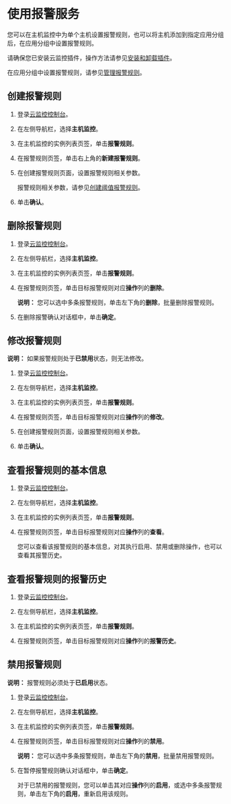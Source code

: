 # 使用报警服务

您可以在主机监控中为单个主机设置报警规则，也可以将主机添加到指定应用分组后，在应用分组中设置报警规则。

请确保您已安装云监控插件，操作方法请参见[安装和卸载插件](/cn.zh-CN/主机监控/云监控插件/安装和卸载插件.md)。

在应用分组中设置报警规则，请参见[管理报警规则](/cn.zh-CN/应用分组/管理报警规则.md)。

## 创建报警规则

1.  登录[云监控控制台](https://cloudmonitor.console.aliyun.com)。

2.  在左侧导航栏，选择**主机监控**。

3.  在主机监控的实例列表页签，单击**报警规则**。

4.  在报警规则页签，单击右上角的**新建报警规则**。

5.  在创建报警规则页面，设置报警规则相关参数。

    报警规则相关参数，请参见[创建阈值报警规则](/cn.zh-CN/报警服务/报警规则/创建阈值报警规则.md)。

6.  单击**确认**。


## 删除报警规则

1.  登录[云监控控制台](https://cloudmonitor.console.aliyun.com)。

2.  在左侧导航栏，选择**主机监控**。

3.  在主机监控的实例列表页签，单击**报警规则**。

4.  在报警规则页签，单击目标报警规则对应**操作**列的**删除**。

    **说明：** 您可以选中多条报警规则，单击左下角的**删除**，批量删除报警规则。

5.  在删除报警确认对话框中，单击**确定**。


## 修改报警规则

**说明：** 如果报警规则处于**已禁用**状态，则无法修改。

1.  登录[云监控控制台](https://cloudmonitor.console.aliyun.com)。

2.  在左侧导航栏，选择**主机监控**。

3.  在主机监控的实例列表页签，单击**报警规则**。

4.  在报警规则页签，单击目标报警规则对应**操作**列的**修改**。

5.  在创建报警规则页面，设置报警规则相关参数。

6.  单击**确认**。


## 查看报警规则的基本信息

1.  登录[云监控控制台](https://cloudmonitor.console.aliyun.com)。

2.  在左侧导航栏，选择**主机监控**。

3.  在主机监控的实例列表页签，单击**报警规则**。

4.  在报警规则页签，单击目标报警规则对应**操作**列的**查看**。

    您可以查看该报警规则的基本信息，对其执行启用、禁用或删除操作，也可以查看其报警历史。


## 查看报警规则的报警历史

1.  登录[云监控控制台](https://cloudmonitor.console.aliyun.com)。

2.  在左侧导航栏，选择**主机监控**。

3.  在主机监控的实例列表页签，单击**报警规则**。

4.  在报警规则页签，单击目标报警规则对应**操作**列的**报警历史**。


## 禁用报警规则

**说明：** 报警规则必须处于**已启用**状态。

1.  登录[云监控控制台](https://cloudmonitor.console.aliyun.com)。

2.  在左侧导航栏，选择**主机监控**。

3.  在主机监控的实例列表页签，单击**报警规则**。

4.  在报警规则页签，单击目标报警规则对应**操作**列的**禁用**。

    **说明：** 您可以选中多条报警规则，单击左下角的**禁用**，批量禁用报警规则。

5.  在暂停报警规则确认对话框中，单击**确定**。

    对于已禁用的报警规则，您可以单击其对应**操作**列的**启用**，或选中多条报警规则，单击左下角的**启用**，重新启用该规则。


